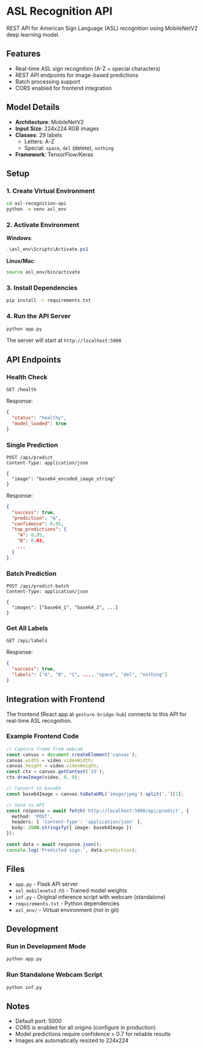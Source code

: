 # ASL Recognition API

REST API for American Sign Language (ASL) recognition using MobileNetV2 deep learning model.

## Features

- Real-time ASL sign recognition (A-Z + special characters)
- REST API endpoints for image-based predictions
- Batch processing support
- CORS enabled for frontend integration

## Model Details

- **Architecture**: MobileNetV2
- **Input Size**: 224x224 RGB images
- **Classes**: 29 labels
  - Letters: A-Z
  - Special: `space`, `del` (delete), `nothing`
- **Framework**: TensorFlow/Keras

## Setup

### 1. Create Virtual Environment

```bash
cd asl-recognition-api
python -m venv asl_env
```

### 2. Activate Environment

**Windows**:
```powershell
.\asl_env\Scripts\Activate.ps1
```

**Linux/Mac**:
```bash
source asl_env/bin/activate
```

### 3. Install Dependencies

```bash
pip install -r requirements.txt
```

### 4. Run the API Server

```bash
python app.py
```

The server will start at `http://localhost:5000`

## API Endpoints

### Health Check
```http
GET /health
```

Response:
```json
{
  "status": "healthy",
  "model_loaded": true
}
```

### Single Prediction
```http
POST /api/predict
Content-Type: application/json

{
  "image": "base64_encoded_image_string"
}
```

Response:
```json
{
  "success": true,
  "prediction": "A",
  "confidence": 0.95,
  "top_predictions": {
    "A": 0.95,
    "B": 0.03,
    ...
  }
}
```

### Batch Prediction
```http
POST /api/predict-batch
Content-Type: application/json

{
  "images": ["base64_1", "base64_2", ...]
}
```

### Get All Labels
```http
GET /api/labels
```

Response:
```json
{
  "success": true,
  "labels": ["A", "B", "C", ..., "space", "del", "nothing"]
}
```

## Integration with Frontend

The frontend (React app at `gesture-bridge-hub`) connects to this API for real-time ASL recognition.

### Example Frontend Code

```typescript
// Capture frame from webcam
const canvas = document.createElement('canvas');
canvas.width = video.videoWidth;
canvas.height = video.videoHeight;
const ctx = canvas.getContext('2d');
ctx.drawImage(video, 0, 0);

// Convert to base64
const base64Image = canvas.toDataURL('image/jpeg').split(',')[1];

// Send to API
const response = await fetch('http://localhost:5000/api/predict', {
  method: 'POST',
  headers: { 'Content-Type': 'application/json' },
  body: JSON.stringify({ image: base64Image })
});

const data = await response.json();
console.log('Predicted sign:', data.prediction);
```

## Files

- `app.py` - Flask API server
- `asl_mobilenetv2.h5` - Trained model weights
- `inf.py` - Original inference script with webcam (standalone)
- `requirements.txt` - Python dependencies
- `asl_env/` - Virtual environment (not in git)

## Development

### Run in Development Mode

```bash
python app.py
```

### Run Standalone Webcam Script

```bash
python inf.py
```

## Notes

- Default port: 5000
- CORS is enabled for all origins (configure in production)
- Model predictions require confidence > 0.7 for reliable results
- Images are automatically resized to 224x224
